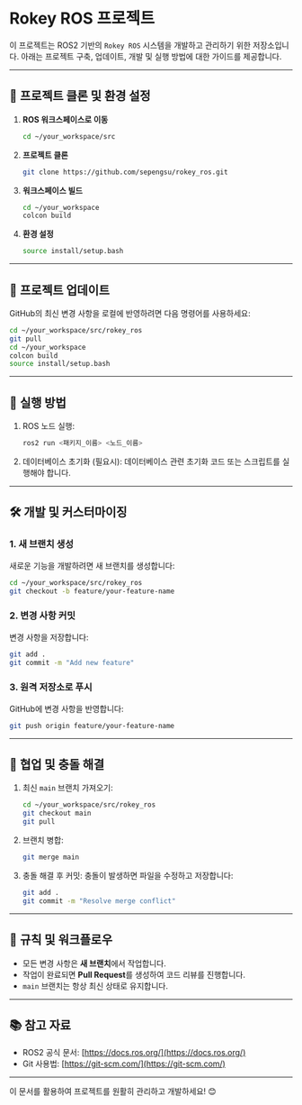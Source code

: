 
# Rokey ROS 프로젝트

이 프로젝트는 ROS2 기반의 `Rokey ROS` 시스템을 개발하고 관리하기 위한 저장소입니다. 아래는 프로젝트 구축, 업데이트, 개발 및 실행 방법에 대한 가이드를 제공합니다.

---

## 📂 프로젝트 클론 및 환경 설정

1. **ROS 워크스페이스로 이동**
   ```bash
   cd ~/your_workspace/src
   ```

2. **프로젝트 클론**
   ```bash
   git clone https://github.com/sepengsu/rokey_ros.git
   ```

3. **워크스페이스 빌드**
   ```bash
   cd ~/your_workspace
   colcon build
   ```

4. **환경 설정**
   ```bash
   source install/setup.bash
   ```

---

## 🔄 프로젝트 업데이트

GitHub의 최신 변경 사항을 로컬에 반영하려면 다음 명령어를 사용하세요:

```bash
cd ~/your_workspace/src/rokey_ros
git pull
cd ~/your_workspace
colcon build
source install/setup.bash
```

---

## 🚀 실행 방법

1. ROS 노드 실행:
   ```bash
   ros2 run <패키지_이름> <노드_이름>
   ```

2. 데이터베이스 초기화 (필요시):
   데이터베이스 관련 초기화 코드 또는 스크립트를 실행해야 합니다.

---

## 🛠️ 개발 및 커스터마이징

### 1. 새 브랜치 생성
새로운 기능을 개발하려면 새 브랜치를 생성합니다:
```bash
cd ~/your_workspace/src/rokey_ros
git checkout -b feature/your-feature-name
```

### 2. 변경 사항 커밋
변경 사항을 저장합니다:
```bash
git add .
git commit -m "Add new feature"
```

### 3. 원격 저장소로 푸시
GitHub에 변경 사항을 반영합니다:
```bash
git push origin feature/your-feature-name
```

---

## 🤝 협업 및 충돌 해결

1. 최신 `main` 브랜치 가져오기:
   ```bash
   cd ~/your_workspace/src/rokey_ros
   git checkout main
   git pull
   ```

2. 브랜치 병합:
   ```bash
   git merge main
   ```

3. 충돌 해결 후 커밋:
   충돌이 발생하면 파일을 수정하고 저장합니다:
   ```bash
   git add .
   git commit -m "Resolve merge conflict"
   ```

---

## 📜 규칙 및 워크플로우

- 모든 변경 사항은 **새 브랜치**에서 작업합니다.
- 작업이 완료되면 **Pull Request**를 생성하여 코드 리뷰를 진행합니다.
- `main` 브랜치는 항상 최신 상태로 유지합니다.

---

## 📚 참고 자료

- ROS2 공식 문서: [https://docs.ros.org/](https://docs.ros.org/)
- Git 사용법: [https://git-scm.com/](https://git-scm.com/)

---

이 문서를 활용하여 프로젝트를 원활히 관리하고 개발하세요! 😊
